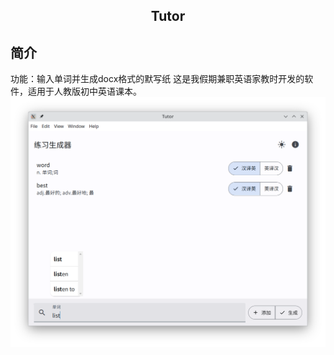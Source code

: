 <h2 align="center">
Tutor
</h2>

## 简介
功能：输入单词并生成docx格式的默写纸
这是我假期兼职英语家教时开发的软件，适用于人教版初中英语课本。
![主页面](/example.png)